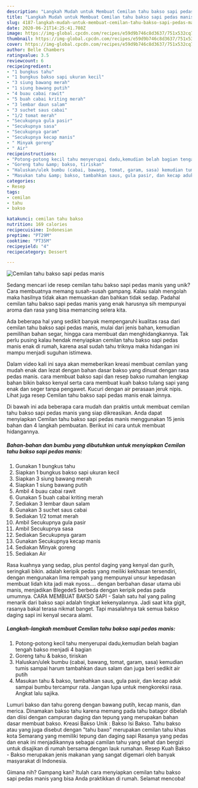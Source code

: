```yaml
---
description: "Langkah Mudah untuk Membuat Cemilan tahu bakso sapi pedas manis, Enak Banget"
title: "Langkah Mudah untuk Membuat Cemilan tahu bakso sapi pedas manis, Enak Banget"
slug: 4187-langkah-mudah-untuk-membuat-cemilan-tahu-bakso-sapi-pedas-manis-enak-banget
date: 2020-06-21T14:25:41.708Z
image: https://img-global.cpcdn.com/recipes/e59d9b746c8d3637/751x532cq70/cemilan-tahu-bakso-sapi-pedas-manis-foto-resep-utama.jpg
thumbnail: https://img-global.cpcdn.com/recipes/e59d9b746c8d3637/751x532cq70/cemilan-tahu-bakso-sapi-pedas-manis-foto-resep-utama.jpg
cover: https://img-global.cpcdn.com/recipes/e59d9b746c8d3637/751x532cq70/cemilan-tahu-bakso-sapi-pedas-manis-foto-resep-utama.jpg
author: Belle Chambers
ratingvalue: 3.5
reviewcount: 6
recipeingredient:
- "1 bungkus tahu"
- "1 bungkus bakso sapi ukuran kecil"
- "3 siung bawang merah"
- "1 siung bawang putih"
- "4 buau cabai rawit"
- "5 buah cabai kriting merah"
- "3 lembar daun salam"
- "3 suchet saus cabai"
- "1/2 tomat merah"
- "Secukupnya gula pasir"
- "Secukupnya sasa"
- "Secukupnya garam"
- "Secukupnya kecap manis"
- " Minyak goreng"
- " Air"
recipeinstructions:
- "Potong-potong kecil tahu menyerupai dadu,kemudian belah bagian tengah bakso menjadi 4 bagian"
- "Goreng tahu &amp; bakso, tiriskan"
- "Haluskan/ulek bumbu (cabai, bawang, tomat, garam, sasa) kemudian tumis sampai harum tambahkan daun salam dan juga beri sedikit air putih"
- "Masukan tahu &amp; bakso, tambahkan saus, gula pasir, dan kecap aduk sampai bumbu tercampur rata. Jangan lupa untuk mengkoreksi rasa. Angkat lalu sajika."
categories:
- Resep
tags:
- cemilan
- tahu
- bakso

katakunci: cemilan tahu bakso 
nutrition: 169 calories
recipecuisine: Indonesian
preptime: "PT29M"
cooktime: "PT35M"
recipeyield: "4"
recipecategory: Dessert

---
```



![Cemilan tahu bakso sapi pedas manis](https://img-global.cpcdn.com/recipes/e59d9b746c8d3637/751x532cq70/cemilan-tahu-bakso-sapi-pedas-manis-foto-resep-utama.jpg)

Sedang mencari ide resep cemilan tahu bakso sapi pedas manis yang unik? Cara membuatnya memang susah-susah gampang. Kalau salah mengolah maka hasilnya tidak akan memuaskan dan bahkan tidak sedap. Padahal cemilan tahu bakso sapi pedas manis yang enak harusnya sih mempunyai aroma dan rasa yang bisa memancing selera kita.

Ada beberapa hal yang sedikit banyak mempengaruhi kualitas rasa dari cemilan tahu bakso sapi pedas manis, mulai dari jenis bahan, kemudian pemilihan bahan segar, hingga cara membuat dan menghidangkannya. Tak perlu pusing kalau hendak menyiapkan cemilan tahu bakso sapi pedas manis enak di rumah, karena asal sudah tahu triknya maka hidangan ini mampu menjadi suguhan istimewa.

Dalam video kali ini saya akan memeberikan kreasi membuat cemilan yang mudah enak dan lezat dengan bahan dasar bakso yang dinuat dengan rasa pedas manis. cara membuat bakso sapi dan resep bakso rumahan lengkap bahan bikin bakso kenyal serta cara membuat kuah bakso tulang sapi yang enak dan seger tanpa pengawet. Kucuri dengan air perasaan jeruk nipis. Lihat juga resep Cemilan tahu bakso sapi pedas manis enak lainnya.


Di bawah ini ada beberapa cara mudah dan praktis untuk membuat cemilan tahu bakso sapi pedas manis yang siap dikreasikan. Anda dapat menyiapkan Cemilan tahu bakso sapi pedas manis menggunakan 15 jenis bahan dan 4 langkah pembuatan. Berikut ini cara untuk membuat hidangannya.

<!--inarticleads1-->

##### Bahan-bahan dan bumbu yang dibutuhkan untuk menyiapkan Cemilan tahu bakso sapi pedas manis:

1. Gunakan 1 bungkus tahu
1. Siapkan 1 bungkus bakso sapi ukuran kecil
1. Siapkan 3 siung bawang merah
1. Siapkan 1 siung bawang putih
1. Ambil 4 buau cabai rawit
1. Gunakan 5 buah cabai kriting merah
1. Sediakan 3 lembar daun salam
1. Gunakan 3 suchet saus cabai
1. Sediakan 1/2 tomat merah
1. Ambil Secukupnya gula pasir
1. Ambil Secukupnya sasa
1. Sediakan Secukupnya garam
1. Gunakan Secukupnya kecap manis
1. Sediakan  Minyak goreng
1. Sediakan  Air


Rasa kuahnya yang sedap, plus pentol daging yang kenyal dan gurih, seringkali bikin. adalah keripik pedas yang meiliki kekhasan tersendiri, dengan mengunakan lima rempah yang mempunyai unsur kepedasan membuat lidah kita jadi mak nyoss…. dengan berbahan dasar utama ubi manis, menjadikan BlegedeS berbeda dengan keripik pedas pada umumnya. CARA MEMBUAT BAKSO SAPI - Salah satu hal yang paling menarik dari bakso sapi adalah tingkat kekenyalannya. Jadi saat kita gigit, rasanya bakal terasa nikmat banget. Tapi masalahnya tak semua bakso daging sapi ini kenyal secara alami. 

<!--inarticleads2-->

##### Langkah-langkah membuat Cemilan tahu bakso sapi pedas manis:

1. Potong-potong kecil tahu menyerupai dadu,kemudian belah bagian tengah bakso menjadi 4 bagian
1. Goreng tahu &amp; bakso, tiriskan
1. Haluskan/ulek bumbu (cabai, bawang, tomat, garam, sasa) kemudian tumis sampai harum tambahkan daun salam dan juga beri sedikit air putih
1. Masukan tahu &amp; bakso, tambahkan saus, gula pasir, dan kecap aduk sampai bumbu tercampur rata. Jangan lupa untuk mengkoreksi rasa. Angkat lalu sajika.


Lumuri bakso dan tahu goreng dengan bawang putih, kecap manis, dan merica. Dinamakan bakso tahu karena memang pada tahu batagor dibelah dan diisi dengan campuran daging dan tepung yang merupakan bahan dasar membuat bakso. Kreasi Bakso Unik : Bakso Isi Bakso. Tahu bakso atau yang juga disebut dengan &#34;tahu baxo&#34; merupakan cemilan tahu khas kota Semarang yang memiliki tepung dan daging sapi Rasanya yang pedas dan enak ini menjadikannya sebagai camilan tahu yang sehat dan bergizi untuk disajikan di rumah bersama dengan lauk rumahan. Resep Kuah Bakso - Bakso merupakan jenis makanan yang sangat digemari oleh banyak masyarakat di Indonesia. 

Gimana nih? Gampang kan? Itulah cara menyiapkan cemilan tahu bakso sapi pedas manis yang bisa Anda praktikkan di rumah. Selamat mencoba!
